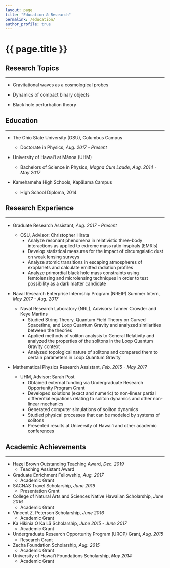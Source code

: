 ```yaml
---
layout: page
title: "Education & Research"
permalink: /education/
author_profile: true
---
```


# {{ page.title }}

## Research Topics
___

- Gravitational waves as a cosmological probes

- Dynamics of compact binary objects

- Black hole perturbation theory

## Education
___

- The Ohio State University (OSU), Columbus Campus
	- Doctorate in Physics, _Aug. 2017 - Present_

- University of Hawaiʻi at Mānoa (UHM)
	- Bachelors of Science in Physics, _Magna Cum Laude_, _Aug. 2014 - May 2017_

- Kamehameha High Schools, Kapālama Campus
	- High School Diploma, 2014

## Research Experience
___

- Graduate Research Assistant, _Aug. 2017 - Present_
	- OSU, Advisor: Christopher Hirata
		- Analyze resonant phenomena in relativistic three-body interactions as applied to extreme mass ratio inspirals (EMRIs)
		- Develop statistical measures for the impact of circumgalatic dust on weak lensing surveys
		- Analyze atomic transitions in escaping atmospheres of exoplanets and calculate emitted radiation profiles
		- Analyze primordial black hole mass constraints using femtolensing and microlensing techniques in order to test possibility as a dark matter candidate

- Naval Research Enterprise Internship Program (NREIP) Summer Intern, _May 2017 - Aug. 2017_
	- Naval Research Laboratory (NRL), Advisors: Tanner Crowder and Keye Martins
		- Studied String Theory, Quantum Field Theory on Curved Spacetime, and Loop Quantum Gravity and analyzed similarities between the theories
		- Applied methods of soliton analysis to General Relativity and analyzed the properties of the solitons in the Loop Quantum Gravity context
		- Analyzed topological nature of solitons and compared them to certain parameters in Loop Quantum Gravity

- Mathematical Physics Research Assistant, _Feb. 2015 - May 2017_
	- UHM, Advisor: Sarah Post
		- Obtained external funding via Undergraduate Research Opportunity Program Grant
		- Developed solutions (exact and numeric) to non-linear partial differential equations relating to soliton dynamics and other non-linear mechanics
		- Generated computer simulations of soliton dynamics
		- Studied physical processes that can be modeled by systems of solitons
		- Presented results at University of Hawai‘i and other academic conferences

## Academic Achievements
___

- Hazel Brown Outstanding Teaching Award, _Dec. 2019_
	- Teaching Assistant Award
- Graduate Enrichment Fellowship, _Aug. 2017_
	- Academic Grant
- SACNAS Travel Scholarship, _June 2016_
	- Presentation Grant
- College of Natural Arts and Sciences Native Hawaiian Scholarship, _June 2016_
	- Academic Grant
- Vincent Z. Peterson Scholarship, _June 2016_
	- Academic Grant
- Ka Hikinia O Ka Lā Scholarship, _June 2015 - June 2017_
	- Academic Grant
- Undergraduate Research Opportunity Program (UROP) Grant, _Aug. 2015_
	- Research Grant
- Zecha Foundation Scholarship, _Aug. 2015_
	- Academic Grant
- University of Hawai‘i Foundations Scholarship, _May 2014_
	- Academic Grant